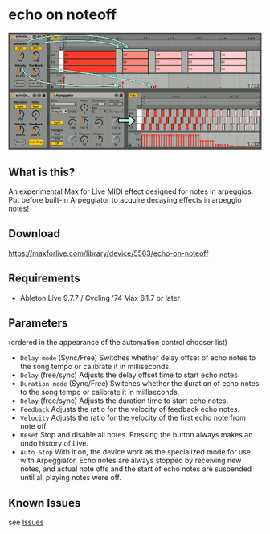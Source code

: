 # echo on noteoff

![image of echo of noteoff Max for Live device](img/eono.gif)

## What is this?
An experimental Max for Live MIDI effect designed for notes in arpeggios.
Put before built-in Arpeggiator to acquire decaying effects in arpeggio notes!

## Download 
https://maxforlive.com/library/device/5563/echo-on-noteoff

## Requirements
- Ableton Live 9.7.7 / Cycling '74 Max 6.1.7 or later

## Parameters
(ordered in the appearance of the automation control chooser list)
- `Delay mode` (Sync/Free) Switches whether delay offset of echo notes to the song tempo or calibrate it in milliseconds.
- `Delay` (free/sync) Adjusts the delay offset time to start echo notes.
- `Duration mode` (Sync/Free) Switches whether the duration of echo notes to the song tempo or calibrate it in milliseconds.
- `Delay` (free/sync) Adjusts the duration time to start echo notes.
- `Feedback` Adjusts the ratio for the velocity of feedback echo notes.
- `Velocity` Adjusts the ratio for the velocity of the first echo note from note off.
- `Reset` Stop and disable all notes. Pressing the button always makes an undo history of Live.
- `Auto Stop` With it on, the device work as the specialized mode for use with Arpeggiator.
Echo notes are always stopped by receiving new notes, and actual note offs and the start of echo notes are suspended until all playing notes were off.

## Known Issues
see [Issues](https://github.com/h1data/M4L-echo-on-noteoff/issues?q=)
